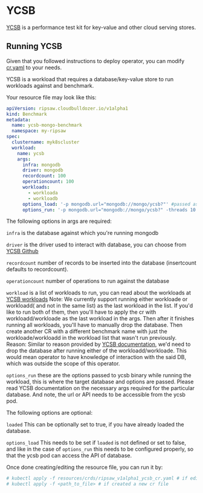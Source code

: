 # YCSB

[YCSB](https://github.com/brianfrankcooper/YCSB) is a performance test kit for key-value and other cloud serving stores.

## Running YCSB

Given that you followed instructions to deploy operator,
you can modify [cr.yaml](../resources/crds/ripsaw_v1alpha1_ycsb_cr.yaml) to your needs.

YCSB is a workload that requires a database/key-value store to run workloads against and benchmark.

Your resource file may look like this:
```yaml
apiVersion: ripsaw.cloudbulldozer.io/v1alpha1
kind: Benchmark
metadata:
  name: ycsb-mongo-benchmark
  namespace: my-ripsaw
spec:
  clustername: myk8scluster
  workload:
    name: ycsb
    args:
      infra: mongodb
      driver: mongodb
      recordcount: 100
      operationcount: 100
      workloads:
        - workloada
        - workloadb
      options_load: '-p mongodb.url="mongodb://mongo/ycsb?"' #passed as is to ycsb when loading database
      options_run: '-p mongodb.url="mongodb://mongo/ycsb?" -threads 10 -target 100'
```

The following options in args are required:

`infra` is the database against which you're running mongodb

`driver` is the driver used to interact with database, you can choose from [YCSB Github](https://github.com/brianfrankcooper/YCSB)

`recordcount` number of records to be inserted into the database (insertcount defaults to recordcount).

`operationcount` number of operations to run against the database

`workload` is a list of workloads to run, you can read about the workloads at [YCSB workloads](https://github.com/brianfrankcooper/YCSB/wiki/Core-Workloads)
Note: We currently support running either workloade or workloadd( and not in the same list) as the last workload in the list.
      If you'd like to run both of them, then you'll have to apply the cr with workloadd/workloade as the last workload in the args.
      Then after it finishes running all workloads, you'll have to manually drop the database.
      Then create another CR with a different benchmark name with just the workloade/workloadd in the workload list that wasn't run previously.
Reason: Similar to reason provided by [YCSB documentation](https://github.com/brianfrankcooper/YCSB/wiki/Core-Workloads#running-the-workloads), we'd need to drop the database
        after running either of the workloadd/workloade. This would mean operator to have knowledge of interaction with the said DB, which was outside the scope of this operator.

`options_run` these are the options passed to ycsb binary while running the workload, this is where the target database and options are passed.
Please read YCSB documentation on the necessary args required for the particular database. And note, the url or API needs to be accessible from the ycsb pod.

The following options are optional:

`loaded` This can be optionally set to true, if you have already loaded the database.

`options_load` This needs to be set if `loaded` is not defined or set to false, and like in the case of `options_run` this needs to be configured properly,
so that the ycsb pod can access the API of database.

Once done creating/editing the resource file, you can run it by:

```bash
# kubectl apply -f resources/crds/ripsaw_v1alpha1_ycsb_cr.yaml # if edited the original one
# kubectl apply -f <path_to_file> # if created a new cr file
```

